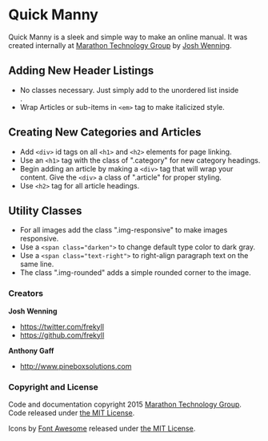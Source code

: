 # Quick Manny

Quick Manny is a sleek and simple way to make an online manual. It was created internally at [Marathon Technology Group](https://www.marathontechgroup.com) by [Josh Wenning](https://twitter.com/frekyll).

## Adding New Header Listings

- No classes necessary. Just simply add to the unordered list inside <nav>.
- Wrap Articles or sub-items in `<em>` tag to make italicized style.

## Creating New Categories and Articles

- Add `<div>` id tags on all `<h1>` and `<h2>` elements for page linking.
- Use an `<h1>` tag with the class of ".category" for new category headings.
- Begin adding an article by making a `<div>` tag that will wrap your content. Give the `<div>` a class of ".article" for proper styling.
- Use `<h2>` tag for all article headings.

## Utility Classes

- For all images add the class ".img-responsive" to make images responsive.
- Use a `<span class="darken">` to change default type color to dark gray.
- Use a `<span class="text-right">` to right-align paragraph text on the same line.
- The class ".img-rounded" adds a simple rounded corner to the image.

### Creators

**Josh Wenning**

- <https://twitter.com/frekyll>
- <https://github.com/frekyll>

**Anthony Gaff**

- <http://www.pineboxsolutions.com>

### Copyright and License

Code and documentation copyright 2015 [Marathon Technology Group](https://www.marathontechgroup.com/). Code released under [the MIT License](https://github.com/frekyll/quick-manny/blob/gh-pages/LICENSE).

Icons by [Font Awesome](http://fontawesome.io) released under [the MIT License](http://fontawesome.io/license).
